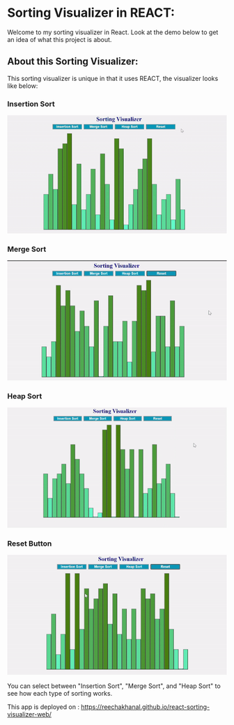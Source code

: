# Sorting Visualizer in REACT:

Welcome to my sorting visualizer in React. Look at the demo below to get an idea of what this project is about.
  
## About this Sorting Visualizer:

This sorting visualizer is unique in that it uses REACT, the visualizer looks like below:

### Insertion Sort
![](Insertion_Sort.gif)

### Merge Sort
![](Merge_sort_GIF.gif)

### Heap Sort
![](Heap_sort_GIF.gif)

### Reset Button
![](Reset_GIF.gif)

You can select between "Insertion Sort", "Merge Sort", and "Heap Sort" to see how each type of sorting works.

This app is deployed on : https://reechakhanal.github.io/react-sorting-visualizer-web/
